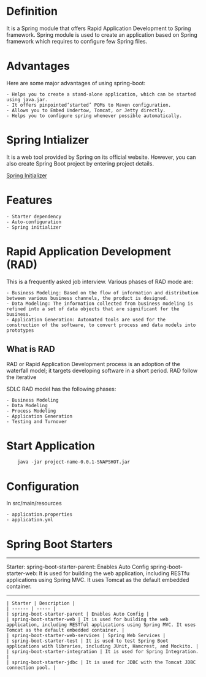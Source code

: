 # Definition
It is a Spring module that offers Rapid Application Development to
Spring framework. Spring module is used to create an application based
on Spring framework which requires to configure few Spring files.

# Advantages
Here are some major advantages of using spring-boot:

    - Helps you to create a stand-alone application, which can be started using java.jar.
    - It offers pinpointed‘started’ POMs to Maven configuration.
    - Allows you to Embed Undertow, Tomcat, or Jetty directly.
    - Helps you to configure spring whenever possible automatically.

# Spring Intializer
It is a web tool provided by Spring on its official website. However,
you can also create Spring Boot project by entering project details.

[Spring Initializer](https://start.spring.io/)

# Features

    - Starter dependency
    - Auto-configuration
    - Spring initializer

# Rapid Application Development (RAD)

This is a frequently asked job interview. Various phases of RAD mode are:

    - Business Modeling: Based on the flow of information and distribution between various business channels, the product is designed.
    - Data Modeling: The information collected from business modeling is refined into a set of data objects that are significant for the business.
    - Application Generation: Automated tools are used for the construction of the software, to convert process and data models into prototypes

## What is RAD
RAD or Rapid Application Development process is an adoption of the waterfall model; it targets developing software in a short period. RAD follow the iterative

SDLC RAD model has the following phases:

    - Business Modeling
    - Data Modeling
    - Process Modeling
    - Application Generation
    - Testing and Turnover

# Start Application
```
    java -jar project-name-0.0.1-SNAPSHOT.jar
```

# Configuration

In src/main/resources

    - application.properties
    - application.yml

# Spring Boot Starters
    
---
Starter:
    spring-boot-starter-parent: Enables Auto Config
    spring-boot-starter-web: It is used for building the web application, including RESTfu applications using Spring MVC. It uses Tomcat as the default embedded container.
___
    
    | Starter | Description |
    | ------ | ----- |
    | spring-boot-starter-parent | Enables Auto Config |
    | spring-boot-starter-web |	It is used for building the web application, including RESTful applications using Spring MVC. It uses Tomcat as the default embedded container. |
    | spring-boot-starter-web-services | Spring Web Services |
    | spring-boot-starter-test | It is used to test Spring Boot applications with libraries, including JUnit, Hamcrest, and Mockito. |
    | spring-boot-starter-integration | It is used for Spring Integration. |
    | spring-boot-starter-jdbc | It is used for JDBC with the Tomcat JDBC connection pool. |



